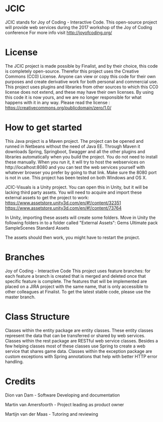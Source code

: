 # JCIC
JCIC stands for Joy of Coding - Interactive Code. This open-source project will provide web services during the 2017 workshop of the Joy of Coding conference
For more info visit http://joyofcoding.org/


# License
The JCIC project is made possible by Finalist, and by their choice, this code is completely open-source. 
Therefor this project uses the Creative Commons (CC0) License. Anyone can view or copy this code for their own purposes and create derivative work for both personal and commercial use. This project uses plugins and libraries from other sources to which this CC0 license does not extend, and these may have their own licenses. 
By using this code it is now yours, and we are no longer responsible for what happens with it in any way. 
Please read the license : https://creativecommons.org/publicdomain/zero/1.0/


# How to get started
This Java project is a Maven project. The project can be opened and runned in Netbeans without the need of Java EE. 
Through Maven it downloads Spring, Springboot, Swagger and all the other plugins and libraries automatically when you build the project. You do not need to install these manually.
When you run it, it will try to host the webservices on http://localhost:8080 and you can test the web services yourself with whatever browser you prefer by going to that link.
Make sure the 8080 port is not in use. This project has been tested on both Windows and OS X.

JCIC-Visuals is a Unity project. You can open this in Unity, but it will be lacking third party assets. 
You will need to acquire and import these external assets to get the project to work:
https://www.assetstore.unity3d.com/en/#!/content/32351
https://www.assetstore.unity3d.com/en/#!/content/73764

In Unity, importing these assets will create some folders. Move in Unity the following folders in to a folder called "External Assets":
Gems Ultimate pack
SampleScenes
Standard Assets

The assets should then work, you might have to restart the project.


# Branches
Joy of Coding - Interactive Code
This project uses feature branches: for each feature a branch is created that is merged and deleted once that specific feature is complete.
The features that will be implemented are placed on a JIRA project with the same name, that is only accessible to other colleagues at Finalist.
To get the latest stable code, please use the master branch.


# Class Structure
Classes within the entity package are entity classes. These entity classes represent the data that can be transferred or shared by web services.
Classes within the rest package are RESTful web service classes. Besides a few helping classes most of these classes use Spring to create a web service that shares game data.
Classes within the exception package are custom exceptions with Spring annotations that help with better HTTP error handling.


# Credits
Dion van Dam - Software Developing and documentation

Martin van Amersfoorth - Project leading as product owner

Martijn van der Maas - Tutoring and reviewing
